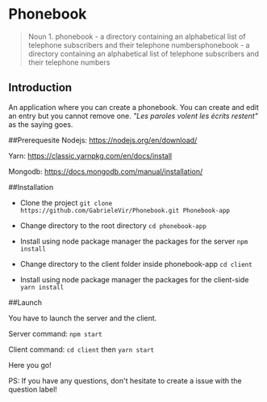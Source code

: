 # Phonebook
> Noun	1.	phonebook - a directory containing an alphabetical list of telephone subscribers and their telephone numbersphonebook - a directory containing an alphabetical list of telephone subscribers and their telephone numbers
## Introduction
An application where you can create a phonebook.
You can create and edit an entry but you cannot remove one. <em>"Les paroles volent les écrits restent"</em> as the saying goes.

##Prerequesite
Nodejs: https://nodejs.org/en/download/

Yarn: https://classic.yarnpkg.com/en/docs/install

Mongodb: https://docs.mongodb.com/manual/installation/

##Installation
- Clone the project
```git clone https://github.com/GabrieleVir/Phonebook.git Phonebook-app```

- Change directory to the root directory
```cd phonebook-app```

- Install using node package manager the packages for the server ```npm install```

- Change directory to the client folder inside phonebook-app ```cd client```

- Install using node package manager the packages for the client-side ```yarn install```

##Launch

You have to launch the server and the client.

Server command: ```npm start```

Client command: ```cd client``` then ```yarn start```

Here you go!

PS: If you have any questions, don't hesitate to create a issue with the question label!